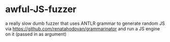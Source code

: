 # awful-JS-fuzzer

a really slow dumb fuzzer that uses ANTLR grammar to generate random JS via https://github.com/renatahodovan/grammarinator
and run a JS engine on it (passed in as argument)
